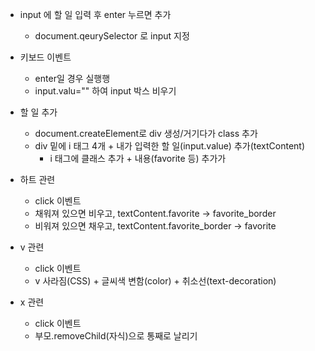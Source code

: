 - input 에 할 일 입력 후 enter 누르면 추가
    - document.qeurySelector 로 input 지정

- 키보드 이벤트
    - enter일 경우 실행행
    - input.valu="" 하여 input 박스 비우기

- 할 일 추가
    - document.createElement로 div 생성/거기다가 class 추가
    - div 밑에 i 태그 4개 + 내가 입력한 할 일(input.value) 추가(textContent)
        - i 태그에 클래스 추가 + 내용(favorite 등) 추가가

- 하트 관련
    - click 이벤트
    - 채워져 있으면 비우고, textContent.favorite -> favorite_border
    - 비워져 있으면 채우고, textContent.favorite_border -> favorite

- v 관련
    - click 이벤트
    - v 사라짐(CSS) + 글씨색 변함(color) + 취소선(text-decoration)

- x 관련
    - click 이벤트
    - 부모.removeChild(자식)으로 통째로 날리기